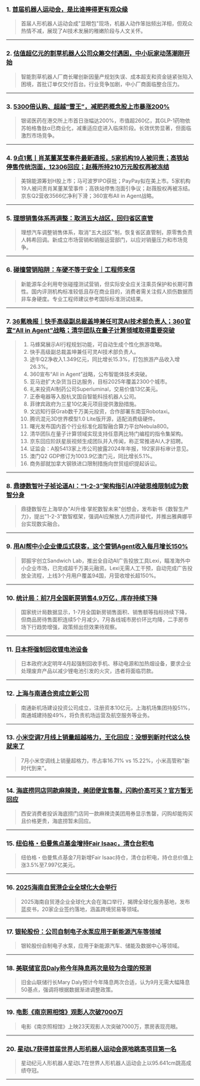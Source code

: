 ### 1. [首届机器人运动会，是比谁摔得更有观众缘](https://36kr.com/p/3425361226239369?f=rss)

> 首届人形机器人运动会成"显眼包"现场，机器人动作笨拙频出洋相，但观众热情不减，展现了AI技术发展的稚嫩阶段与人文关怀。

---


### 2. [估值超亿元的割草机器人公司众筹交付遇困，中小玩家动荡潮刚开始](https://36kr.com/p/3424932486631047?f=rss)

> 智能割草机器人厂商长曜创新因量产规划失误、成本超支和资金链紧张陷入困境，首批订单仅交付百台。行业竞争加剧，中小厂商面临整合压力。

---


### 3. [5300倍认购、超越“雪王”，减肥药概念股上市暴涨200%](https://36kr.com/p/3423787183115657?f=rss)

> 银诺医药在港交所上市首日涨幅达200%，市值超260亿，其GLP-1药物依苏帕格鲁肽α已商业化，减重适应症进入临床阶段。长效优势显著，但面临激烈市场竞争。

---


### 4. [9点1氪丨肖某董某莹事件最新通报，5家机构19人被问责；高铁站停售传统泡面，12306回应；赵薇所持210万元股权再被冻结](https://36kr.com/p/3424248863608201?f=rss)

> 美锦能源筹划H股上市；马可波罗IPO获批；PayPay拟在美上市。5家机构19人被问责肖某董某莹事件；高铁站停售泡面引争议；赵薇股权再被冻结。京东Q2营收3566亿净利下滑；360宣布All in Agent战略。

---


### 5. [理想销售体系再调整：取消五大战区，回归省区直管](https://36kr.com/p/3424188882570885?f=rss)

> 理想汽车调整销售体系，取消"五大战区"制，恢复省区直管制，原零售负责人韩希回调。新成立市场营销和销服运营部门，以应对销量压力和市场竞争。

---


### 6. [碰撞营销陷阱：车硬不等于安全｜工程师来信](https://36kr.com/p/3419539455839878?f=rss)

> 新能源车企利用夸张碰撞测试营销，但实际安全应关注乘员保护和长期可靠性。国内评测机构标准较低且存在商业目的，消费者需关注假人损伤数据而非车身硬度。专业工程师建议参考国际标准测试结果。

---


### 7. [36氪晚报｜快手高级副总裁盖坤兼任可灵AI技术部负责人；360官宣“All in Agent”战略；清华团队在量子计算领域取得重要突破](https://36kr.com/p/3423997230779782?f=rss)

> 1. 马蜂窝展示AI行程规划功能，可自动生成个性化旅游攻略。  
> 2. 快手高级副总裁盖坤兼任可灵AI技术部负责人。  
> 3. 途牛Q2净收入1.349亿元，同比增长15.3%，打包旅游产品收入增26.3%。  
> 4. 360宣布“All in Agent”战略，公布智能体技术突破。  
> 5. 亚马逊扩大杂货当日达服务，目标2025年覆盖2300个城市。  
> 6. 礼来投资AI制药公司Superluminal，交易价值13亿美元。  
> 7. 正泰电器等入股杭叉国自智能科技机器人公司。  
> 8. 菲律宾政府为三星10亿美元项目提供激励措施。  
> 9. 文远知行获Grab数千万美元投资，合作部署东南亚Robotaxi。  
> 10. 腾讯混元3D世界模型1.0 Lite版开源，适配消费级硬件。  
> 11. 曙光发布国内首个行业标准化超智融合算力平台Nebula800。  
> 12. 清华团队在量子计算领域实现支持任意两比特门编程的指令集架构。  
> 13. 京东回应阶跃星辰视频生成团队并入传闻，称正常推进AI人才招聘。  
> 14. 证监会：A股5413家上市公司披露2024年年报，192家非标审计意见。  
> 15. 澳门Q2 GDP修订为1003.9亿澳门元，同比增长5.1%。  
> 16. 商务部就加拿大钢铁进口限制措施向世贸组织提起诉讼。

---


### 8. [鼎捷数智叶子祯论道AI：“1-2-3”架构指引AI冲破思维限制成为数智分身](https://36kr.com/p/3423781582737028?f=rss)

> 鼎捷数智在上海举办"AI升维·掌舵数智未来"创想会，发布新书《数智生产力》，提出"1-2-3"数智框架，强调AI应解放人力而非替代，并推出雅典娜平台实现数实融合。

---


### 9. [用AI帮中小企业傻瓜式获客，这个营销Agent收入每月增长150%](https://36kr.com/p/3423678607855240?f=rss)

> 郭振宇创立Sandwich Lab，推出全自动AI广告投放工具Lexi，瞄准海外中小企业市场，已完成超千万美元融资。Lexi无需人工干预，自动完成广告投放全流程，上线3个月用户覆盖94国，月营收增长超150%。

---


### 10. [统计局：前7月全国新房销售4.9万亿，库存持续下降](https://36kr.com/p/3423528956661127?f=rss)

> 国家统计局数据显示，1-7月全国新房销售面积、销售额等指标持续下降，但商品房待售面积连续5个月减少。7月各线城市房价环比均降，二手房市场下行趋势增强，政策频出但效果待观察。

---


### 11. [日本将强制回收锂电池设备](https://36kr.com/newsflashes/3425351175032194?f=rss)

> 日本政府决定明年4月起强制回收手机、移动电源和加热烟设备，要求企业处理废弃产品以减少锂电池引发的火灾，违者将面临罚款。

---


### 12. [上海与南通合资成立新公司](https://36kr.com/newsflashes/3425319528713604?f=rss)

> 南通新机场建设投资公司成立，注册资本10亿元，上海机场集团持股51%，南通城建持股49%，将负责机场运营及航空服务等业务。

---


### 13. [小米空调7月线上销量超越格力，王化回应：没想到新时代这么快就来了](https://36kr.com/newsflashes/3425304983162504?f=rss)

> 7月小米空调线上销量超格力，市占率16.71% vs 15.22%，小米高管称"新时代到来"。

---


### 14. [海底捞同店同款麻辣烫，美团便宜售罄，闪购价高可买？官方暂无回应](https://36kr.com/newsflashes/3425301922385289?f=rss)

> 西安消费者投诉海底捞门店同一款麻辣烫美团用券显示售罄，闪购却能购买且价格更贵，海底捞暂未回应。

---


### 15. [纽伯格・伯曼焦点基金增持Fair Isaac，清仓台积电](https://36kr.com/newsflashes/3425275791609481?f=rss)

> 纽伯格・伯曼焦点基金7月新增Fair Isaac持仓，清仓台积电，持仓总价值上涨3.5%至7.997亿美元。

---


### 16. [2025海南自贸港企业全球化大会举行](https://36kr.com/newsflashes/3425252442541442?f=rss)

> 2025海南自贸港企业全球化大会在海口举行，揭牌全球化服务基地，发布蓝皮书，20家企业签约落地，涵盖跨境贸易等领域。

---


### 17. [银轮股份：公司自制电子水泵应用于新能源汽车等领域](https://36kr.com/newsflashes/3425238862794119?f=rss)

> 银轮股份自制电子水泵，应用于新能源汽车、储能及数据中心等领域。

---


### 18. [美联储官员Daly称今年降息两次是较为合理的预测](https://36kr.com/newsflashes/3425236715326848?f=rss)

> 旧金山联储行长Mary Daly预计今年降息两次合适，认为9月无需大幅降息50基点，强调将根据数据渐进调整政策。

---


### 19. [电影《南京照相馆》观影人次破7000万](https://36kr.com/newsflashes/3425189125049732?f=rss)

> 电影《南京照相馆》上映23天观影人次突破7000万，票房表现亮眼。

---


### 20. [星动L7获得首届世界人形机器人运动会原地跳高项目第一名](https://36kr.com/newsflashes/3425170559487369?f=rss)

> 星动纪元人形机器人星动L7在世界人形机器人运动会上以95.641cm跳高成绩夺冠。

---

